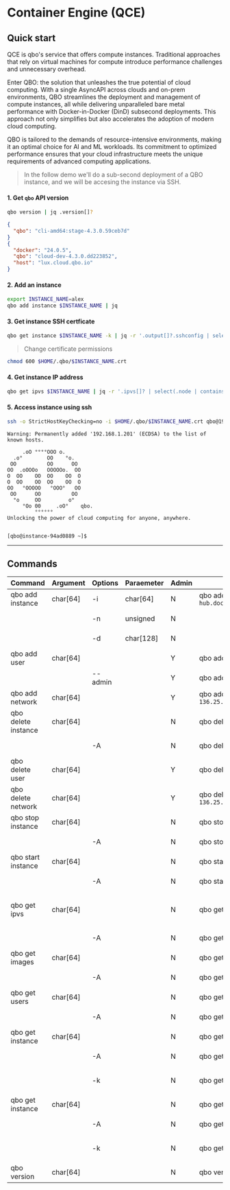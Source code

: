 # Container Engine (QCE)
## Quick start

QCE is qbo's service that offers compute instances. Traditional approaches that rely on virtual machines for compute introduce performance challenges and unnecessary overhead. 

Enter QBO: the solution that unleashes the true potential of cloud computing. With a single AsyncAPI across clouds and on-prem environments, QBO streamlines the deployment and management of compute instances, all while delivering unparalleled bare metal performance with Docker-in-Docker (DinD) subsecond deployments. This approach not only simplifies but also accelerates the adoption of modern cloud computing.

QBO is tailored to the demands of resource-intensive environments, making it an optimal choice for AI and ML workloads. Its commitment to optimized performance ensures that your cloud infrastructure meets the unique requirements of advanced computing applications.

> In the follow demo we'll do a sub-second deployment of a QBO instance, and we will be accesing the instance via SSH. 


#### 1. Get `qbo` API version
```bash
qbo version | jq .version[]?
```
```json
{
  "qbo": "cli-amd64:stage-4.3.0.59ceb7d"
}
{
  "docker": "24.0.5",
  "qbo": "cloud-dev-4.3.0.dd223852",
  "host": "lux.cloud.qbo.io"
}
```

#### 2. Add an instance
```bash
export INSTANCE_NAME=alex
qbo add instance $INSTANCE_NAME | jq
```

#### 3. Get instance SSH certficate
```bash
qbo get instance $INSTANCE_NAME -k | jq -r '.output[]?.sshconfig | select( . != null)' > $HOME/.qbo/$INSTANCE_NAME.crt
```

> Change certificate permissions
```bash
chmod 600 $HOME/.qbo/$INSTANCE_NAME.crt
```

#### 4. Get instance IP address
```bash
qbo get ipvs $INSTANCE_NAME | jq -r '.ipvs[]? | select(.node | contains("insta")) | .vip'
```
#### 5. Access instance using ssh
```bash
ssh -o StrictHostKeyChecking=no -i $HOME/.qbo/$INSTANCE_NAME.crt qbo@192.168.1.201
```
```
Warning: Permanently added '192.168.1.201' (ECDSA) to the list of known hosts.

     .oO °°°°OOO o.
  .o°        OO    °o.
 OO          OO      OO
OO  .oOOOo   OOOOOo.  OO
O  OO    OO  OO    OO  O
O  OO    OO  OO    OO  O
OO   °OOOOO   °OOO°   OO
 OO      OO          OO
  °o     OO         o° 
     °Oo 00     .oO°    qbo.
         °°°°°°   
Unlocking the power of cloud computing for anyone, anywhere.   


[qbo@instance-94ad0889 ~]$ 
```
---------------

## Commands
|Command             | Argument                            | Options  | Paraemeter | Admin | Example                                                         |    Description               | CLOUD | CE |
|--------------------|-------------------------------------|----------|------------|-------|-----------------------------------------------------------------|------------------------------|-|-|
| qbo add instance   |    char[64]                         | -i     |  char[64]    |  N    | qbo add instance `alex` -i `hub.docker.com/kindest/node:v1.27.2` | Add instance                |X| |
|                    |                                     | -n     |  unsigned    |  N    |                                                                 | Number of instances          |X| |
|                    |                                     | -d     |  char[128]   |  N    |                                                                 | Domain name                  |X| |
| qbo add user       |    char[64] |          |                                    |  Y    | qbo add user `alex`                                             | Add user                     |X| | 
|                    |                                     | --admin|              |  Y    | qbo add user --admin `alex`                                     | Add admin user               |X| |
| qbo add network    |    char[64] |          |                                    |  Y    | qbo add net `136.25.15.102 136.25.15.103`                       | Add network                  |X| |
| qbo delete instance|    char[64] |          |                                    |  N    | qbo delete instance `alex`                                      | Delete instance              |X| |
|                    |                                     | -A     |              |  N    | qbo delete instance -A                                          | Delete all instances         |X| |
| qbo delete user    |    char[64] |          |                                    |  Y    | qbo del user `alex`                                             | Delete user                  |X| |
| qbo delete network |    char[64] |          |                                    |  Y    | qbo del net `136.25.15.102 136.25.15.103`                       | Delete network               |X| |
| qbo stop instance  |    char[64] |          |                                    |  N    | qbo stop instance `alex`                                        | Stop instance                |X| |      
|                    |                                     | -A     |              |  N    | qbo stop cluser -A                                              | Stop all instances           |X| |
| qbo start instance |    char[64] |          |                                    |  N    | qbo start instance `alex`                                       | Start instance               |X| |
|                    |                                     | -A     |              |  N    | qbo start instance -A                                           | Start all instances          |X| |
| qbo get ipvs       |    char[64] |          |                                    |  N    | qbo get ipvs `alex`                                             | Get instance load balancers  |X| |
|                    |                                     | -A     |              |  N    | qbo get ipvs -A                                                 | Get all load balancers       |X| |
| qbo get images     |    char[64] |          |                                    |  N    | qbo get images                                                  | Get node images              |X|X|
|                    |                                     | -A     |              |  N    | qbo get images -A                                               | Get all images               |X|X|
| qbo get users      |    char[64] |          |                                    |  N    | qbo get user `alex`                                             | Get user                     |X| |
|                    |                                     | -A     |              |  N    | qbo get users -A                                                | Get all users                |X| |
| qbo get instance   |    char[64] |          |                                    |  N    | qbo get instance `alex`                                         | Get instance                 |X| |
|                    |                                     | -A     |              |  N    | qbo get instance -A                                             | Get all instances            |X|X|
|                    |                                     | -k     |              |  N    | qbo get instance -k `alex`                                      | Get instance kubeconfig      |X| |
| qbo get instance   |    char[64] |          |                                    |  N    | qbo get instance `alex`                                         | Get instance                 |X| |
|                    |                                     | -A     |              |  N    | qbo get instance -A                                             | Get all instances            |X|X|
|                    |                                     | -k     |              |  N    | qbo get instance -k `alex`                                      | Get instance kubeconfig      |X| |
| qbo version        |    char[64] |          |                                    |  N    | qbo version                                                     | Get qbo version              |X| |





